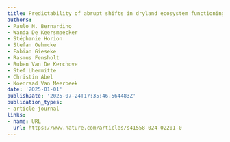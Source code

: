```yaml
---
title: Predictability of abrupt shifts in dryland ecosystem functioning
authors:
- Paulo N. Bernardino
- Wanda De Keersmaecker
- Stéphanie Horion
- Stefan Oehmcke
- Fabian Gieseke
- Rasmus Fensholt
- Ruben Van De Kerchove
- Stef Lhermitte
- Christin Abel
- Koenraad Van Meerbeek
date: '2025-01-01'
publishDate: '2025-07-24T17:35:46.564483Z'
publication_types:
- article-journal
links:
- name: URL
  url: https://www.nature.com/articles/s41558-024-02201-0
---
```

